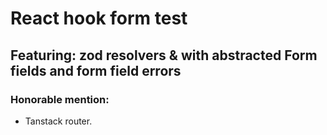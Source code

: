 # React hook form test

## Featuring: zod resolvers & <Formprovider> with abstracted Form fields and form field errors

### Honorable mention:

- Tanstack router.
